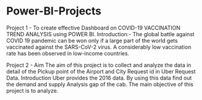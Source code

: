 # Power-BI-Projects

Project 1 - To create effective Dashboard on COVID-19 VACCINATION TREND ANALYSIS using POWER BI. Introduction:- The global battle against COVID 19 pandemic can be won only if a large part of the world gets vaccinated against the SARS-CoV-2 virus. A considerably low vaccination rate has been observed in low-income countries.

Project 2 - Aim The aim of this project is to collect and analyze the data in detail of the Pickup point of the Airport and City Request id in Uber Request Data.   Introduction Uber provides the 2016 data. By using this data find out the demand and supply Analysis gap of the cab. The main objective of this project is to analyze.
